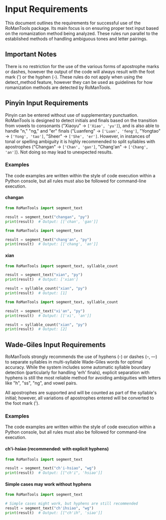 # Input Requirements

This document outlines the requirements for successful use of the RoManTools package. Its main focus is on ensuring proper text input based on the romanization method being analyzed. These rules run parallel to the established methods of handling ambiguous tones and letter pairings.

## Important Notes

There is no restriction for the use of the various forms of apostrophe marks or dashes, however the output of the code will always result with the foot mark (') or the hyphen (-). These rules do not apply when using the detect_method feature, however they can be used as guidelines for how romanization methods are detected by RoManTools.

## Pinyin Input Requirements

Pinyin can be entered without use of supplementary punctuation. RoManTools is designed to detect initials and finals based on the transition from vowels to consonants ("Xiaoyu" -> `['Xiao', 'yu']`), and is also able to handle "n," "ng," and "er" finals ("Luanfeng" -> `['Luan', 'feng']`, "Yongtao" -> `['Yong', 'tao']`, "Sheer" -> `['She', 'er']`. However, in instances of tonal or spelling ambiguity it is highly recommended to split syllables with apostrophes ("Changan" -> `['Chan', 'gan']`, "Chang'an" -> `['Chang', 'an']`). Not doing so may lead to unexpected results.

### Examples

The code examples are written within the style of code execution within a Python console, but all rules must also be followed for command-line execution.

#### changan

```python
from RoManTools import segment_text

result = segment_text("changan", "py")
print(result)  # Output: [['chan', 'gan']]
```

```python
from RoManTools import segment_text

result = segment_text("chang'an", "py")
print(result)  # Output: [['chang', 'an']]
```

#### xian

```python
from RoManTools import segment_text, syllable_count

result = segment_text("xian", "py")
print(result)  # Output: ['xian']

result = syllable_count("xian", "py")
print(result)  # Output: [1]
```

```python
from RoManTools import segment_text, syllable_count

result = segment_text("xi'an", "py")
print(result)  # Output: [['xi', 'an']]

result = syllable_count("xian", "py")
print(result)  # Output: [2]
```

## Wade-Giles Input Requirements

RoManTools strongly recommends the use of hyphens (-) or dashes (–, —) to separate syllables in multi-syllable Wade-Giles words for optimal accuracy. While the system includes some automatic syllable boundary detection (particularly for handling 'erh' finals), explicit separation with hyphens is still the most reliable method for avoiding ambiguities with letters like "h", "ss", "ng", and vowel pairs.

All apostrophes are supported and will be counted as part of the syllable's initial; however, all variations of apostrophes entered will be converted to the foot mark (').

### Examples

The code examples are written within the style of code execution within a Python console, but all rules must also be followed for command-line execution.

#### ch'i-hsiao (recommended: with explicit hyphens)

```python
from RoManTools import segment_text

result = segment_text("ch'i-hsiao", "wg")
print(result)  # Output: [["ch'i", 'hsiao']]
```

#### Simple cases may work without hyphens

```python
from RoManTools import segment_text

# Simple cases might work, but hyphens are still recommended
result = segment_text("ch'ihsiao", "wg")
print(result)  # Output: [["ch'ih", 'siao']]
```
